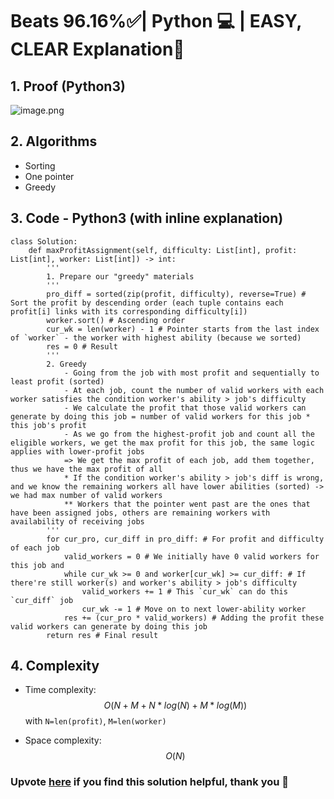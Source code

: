 # Beats 96.16%✅| Python 💻 | EASY, CLEAR Explanation📙

## 1. Proof (Python3)
<!-- Describe your first thoughts on how to solve this problem. -->
![image.png](https://assets.leetcode.com/users/images/a5154a52-af89-4657-a687-c9aa04201e99_1718804281.7354114.png)

## 2. Algorithms
* Sorting
* One pointer
* Greedy

## 3. Code - Python3 (with inline explanation)
```python3 []
class Solution:
    def maxProfitAssignment(self, difficulty: List[int], profit: List[int], worker: List[int]) -> int:
        '''
        1. Prepare our "greedy" materials
        '''
        pro_diff = sorted(zip(profit, difficulty), reverse=True) # Sort the profit by descending order (each tuple contains each profit[i] links with its corresponding difficulty[i])
        worker.sort() # Ascending order
        cur_wk = len(worker) - 1 # Pointer starts from the last index of `worker` - the worker with highest ability (because we sorted)
        res = 0 # Result
        '''
        2. Greedy
            - Going from the job with most profit and sequentially to least profit (sorted)
            - At each job, count the number of valid workers with each worker satisfies the condition worker's ability > job's difficulty
            - We calculate the profit that those valid workers can generate by doing this job = number of valid workers for this job * this job's profit
            - As we go from the highest-profit job and count all the eligible workers, we get the max profit for this job, the same logic applies with lower-profit jobs
            => We get the max profit of each job, add them together, thus we have the max profit of all
            * If the condition worker's ability > job's diff is wrong, and we know the remaining workers all have lower abilities (sorted) -> we had max number of valid workers
            ** Workers that the pointer went past are the ones that have been assigned jobs, others are remaining workers with availability of receiving jobs
        '''
        for cur_pro, cur_diff in pro_diff: # For profit and difficulty of each job
            valid_workers = 0 # We initially have 0 valid workers for this job and 
            while cur_wk >= 0 and worker[cur_wk] >= cur_diff: # If there're still worker(s) and worker's ability > job's difficulty
                valid_workers += 1 # This `cur_wk` can do this `cur_diff` job
                cur_wk -= 1 # Move on to next lower-ability worker
            res += (cur_pro * valid_workers) # Adding the profit these valid workers can generate by doing this job
        return res # Final result
```

## 4. Complexity
- Time complexity: $$O(N + M + N * log(N) + M * log(M))$$ with `N=len(profit)`, `M=len(worker)`
<!-- Add your time complexity here, e.g. $$O(n)$$ -->

- Space complexity: $$O(N)$$
<!-- Add your space complexity here, e.g. $$O(n)$$ -->

### Upvote [here](https://leetcode.com/problems/most-profit-assigning-work/solutions/5337213/beats-96-16-python-easy-clear-explanation) if you find this solution helpful, thank you 🤍
